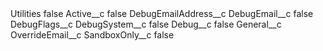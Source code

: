 <?xml version="1.0" encoding="UTF-8"?>
<CustomMetadata xmlns="http://soap.sforce.com/2006/04/metadata" xmlns:xsi="http://www.w3.org/2001/XMLSchema-instance" xmlns:xsd="http://www.w3.org/2001/XMLSchema">
    <label>Utilities</label>
    <protected>false</protected>
    <values>
        <field>Active__c</field>
        <value xsi:type="xsd:boolean">false</value>
    </values>
    <values>
        <field>DebugEmailAddress__c</field>
        <value xsi:nil="true"/>
    </values>
    <values>
        <field>DebugEmail__c</field>
        <value xsi:type="xsd:boolean">false</value>
    </values>
    <values>
        <field>DebugFlags__c</field>
        <value xsi:nil="true"/>
    </values>
    <values>
        <field>DebugSystem__c</field>
        <value xsi:type="xsd:boolean">false</value>
    </values>
    <values>
        <field>Debug__c</field>
        <value xsi:type="xsd:boolean">false</value>
    </values>
    <values>
        <field>General__c</field>
        <value xsi:nil="true"/>
    </values>
    <values>
        <field>OverrideEmail__c</field>
        <value xsi:nil="true"/>
    </values>
    <values>
        <field>SandboxOnly__c</field>
        <value xsi:type="xsd:boolean">false</value>
    </values>
</CustomMetadata>
